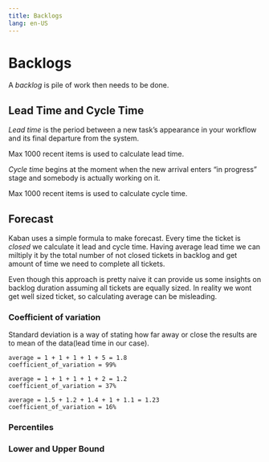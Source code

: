 ```yaml
---
title: Backlogs
lang: en-US
---
```


# Backlogs

A *backlog* is pile of work then needs to be done.

## Lead Time and Cycle Time

*Lead time* is the period between a new task’s appearance in your workflow and its final departure from the system.

Max 1000 recent items is used to calculate lead time.

*Cycle time* begins at the moment when the new arrival enters “in progress” stage and somebody is actually working on it.

Max 1000 recent items is used to calculate cycle time.

## Forecast

Kaban uses a simple formula to make forecast. Every time the ticket is *closed* we calculate it lead and cycle time. Having average lead time we can miltiply it by the total number of not closed tickets in backlog and get amount of time we need to complete all tickets.

Even though this approach is pretty naive it can provide us some insights on backlog duration assuming all tickets are equally sized. In reality we wont get well sized ticket, so calculating average can be misleading.


### Coefficient of variation

Standard deviation is a way of stating how far away or close the results are to mean of the data(lead time in our case).

```
average = 1 + 1 + 1 + 1 + 5 = 1.8
coefficient_of_variation = 99%
```

```
average = 1 + 1 + 1 + 1 + 2 = 1.2
coefficient_of_variation = 37%
```

```
average = 1.5 + 1.2 + 1.4 + 1 + 1.1 = 1.23
coefficient_of_variation = 16%
```

### Percentiles

### Lower and Upper Bound


